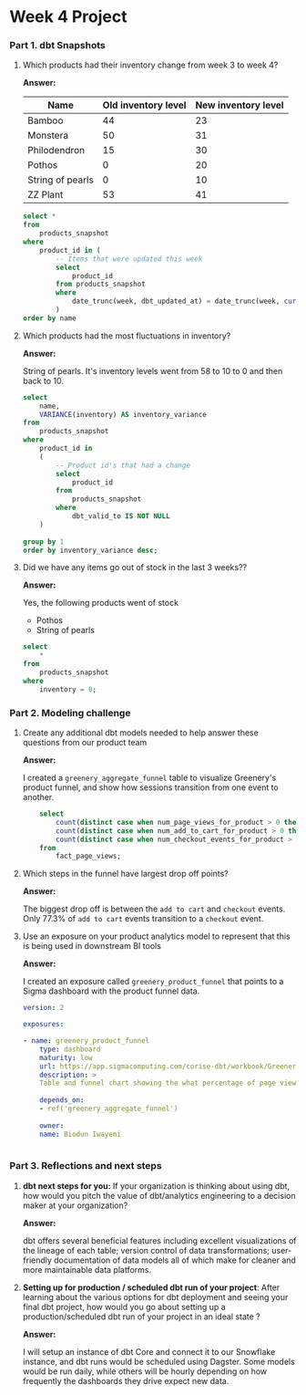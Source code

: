 # Week 4 Project

### Part 1. dbt Snapshots
1. Which products had their inventory change from week 3 to week 4?

    __Answer:__ 

    | Name | Old inventory level | New inventory level |
    | --- | --- | ---- | 
    | Bamboo | 44 | 23 | 
    | Monstera | 50 | 31 | 
    | Philodendron| 15 | 30 | 
    | Pothos | 0 | 20 | | 
    | String of pearls | 0  | 10 | 
    | ZZ Plant | 53 | 41 | 

    > 
    ```sql
    select * 
    from
        products_snapshot
    where
        product_id in (
            -- Items that were updated this week
            select
                product_id
            from products_snapshot
            where
                date_trunc(week, dbt_updated_at) = date_trunc(week, current_date())
            )
    order by name
    ```
    

2. Which products had the most fluctuations in inventory? 
    
    __Answer:__ 
    
    String of pearls. It's inventory levels went from 58 to 10 to 0 and then back to 10.

    > 
    ```sql
    select
        name,
        VARIANCE(inventory) AS inventory_variance
    from
        products_snapshot
    where
        product_id in 
        (
            -- Product id's that had a change
            select 
                product_id
            from 
                products_snapshot
            where
                dbt_valid_to IS NOT NULL
        )
        
    group by 1
    order by inventory_variance desc;
    
    ```

2. Did we have any items go out of stock in the last 3 weeks??

    __Answer:__ 

    Yes, the following products went of stock
    
    * Pothos
    * String of pearls 

    ```sql
    select 
        *
    from 
        products_snapshot
    where
        inventory = 0;

    ```

 
### Part 2. Modeling challenge

1. Create any additional dbt models needed to help answer these questions from our product team

    __Answer:__

    I created a `greenery_aggregate_funnel` table to visualize Greenery's product funnel, and show how sessions transition from one event to another. 

    > 
 
    ```sql
        select
            count(distinct case when num_page_views_for_product > 0 then session_id end) AS num_page_views,
            count(distinct case when num_add_to_cart_for_product > 0 then session_id end) as num_add_to_carts,
            count(distinct case when num_checkout_events_for_product > 0 then session_id end) as num_checkouts
        from 
            fact_page_views;
    ```
2. Which steps in the funnel have largest drop off points?

    __Answer:__

    The biggest drop off is between the `add to cart` and `checkout` events. Only 77.3% of `add to cart` events transition to a `checkout` event.
    
3. Use an exposure on your product analytics model to represent that this is being used in downstream BI tools

    __Answer:__

    I created an exposure called `greenery_product_funnel` that points to a Sigma dashboard with the product funnel data.
    
    ```yaml
    version: 2

    exposures:

    - name: greenery_product_funnel
        type: dashboard
        maturity: low
        url: https://app.sigmacomputing.com/corise-dbt/workbook/Greenery-Sales-Funnel-6G44i05c4vTwfbMScYAuWV
        description: >
        Table and funnel chart showing the what percentage of page views transition to add to cart and checkout events
        
        depends_on:
        - ref('greenery_aggregate_funnel')
        
        owner:
        name: Biodun Iwayemi
            
    ```


### Part 3. Reflections and next steps

1. __dbt next steps for you:__  If your organization is thinking about using dbt, how would you pitch the value of dbt/analytics engineering to a decision maker at your organization?
    
    __Answer:__

    dbt offers several beneficial features including excellent visualizations of the lineage of each table; version control of data transformations; user-friendly documentation of data models all of which make for cleaner and more maintainable data platforms.

2. __Setting up for production / scheduled dbt run of your project__: After learning about the various options for dbt deployment and seeing your final dbt project, how would you go about setting up a production/scheduled dbt run of your project in an ideal state ?
    
    __Answer:__

    I will setup an instance of dbt Core and connect it to our Snowflake instance, and dbt runs would be scheduled using Dagster. Some models would be run daily, while others will be hourly depending on how frequently the dashboards they drive expect new data.

